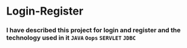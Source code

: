 # Login-Register
### I have described this project for login and register and the technology used in it `JAVA` `Oops` `SERVLET` `JDBC`
